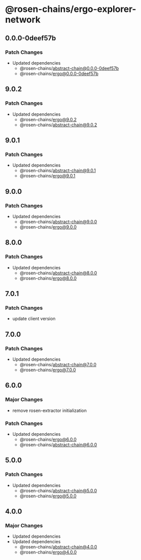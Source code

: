 # @rosen-chains/ergo-explorer-network

## 0.0.0-0deef57b

### Patch Changes

- Updated dependencies
  - @rosen-chains/abstract-chain@0.0.0-0deef57b
  - @rosen-chains/ergo@0.0.0-0deef57b

## 9.0.2

### Patch Changes

- Updated dependencies
  - @rosen-chains/ergo@9.0.2
  - @rosen-chains/abstract-chain@9.0.2

## 9.0.1

### Patch Changes

- Updated dependencies
  - @rosen-chains/abstract-chain@9.0.1
  - @rosen-chains/ergo@9.0.1

## 9.0.0

### Patch Changes

- Updated dependencies
  - @rosen-chains/abstract-chain@9.0.0
  - @rosen-chains/ergo@9.0.0

## 8.0.0

### Patch Changes

- Updated dependencies
  - @rosen-chains/abstract-chain@8.0.0
  - @rosen-chains/ergo@8.0.0

## 7.0.1

### Patch Changes

- update client version

## 7.0.0

### Patch Changes

- Updated dependencies
  - @rosen-chains/abstract-chain@7.0.0
  - @rosen-chains/ergo@7.0.0

## 6.0.0

### Major Changes

- remove rosen-extractor initialization

### Patch Changes

- Updated dependencies
  - @rosen-chains/ergo@6.0.0
  - @rosen-chains/abstract-chain@6.0.0

## 5.0.0

### Patch Changes

- Updated dependencies
  - @rosen-chains/abstract-chain@5.0.0
  - @rosen-chains/ergo@5.0.0

## 4.0.0

### Major Changes

- Updated dependencies
- Updated dependencies
  - @rosen-chains/abstract-chain@4.0.0
  - @rosen-chains/ergo@4.0.0
